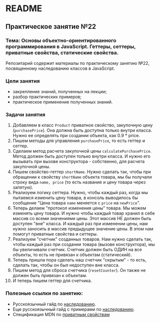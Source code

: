 # README

## Практическое занятие №22

### Тема: Основы объектно-ориентированного программирования в JavaScript. Геттеры, сеттеры, приватные свойства, статические свойства.

Репозитарий содержит материалы по практическому занятию №22, посвященному наследованию классов в JavaScript.

### Цели занятия
- закрепление знаний, полученных на лекции;
- разбор практических примеров;
- практическое применение полученных знаний.

### Задачи занятия
1. Добавляем в класс `Product` приватное свойство, закупочную цену (`purchasePrice`). Она должна быть доступна только внутри класса. Нужно ее определять при создании объекта, как 0.9 * price.
2. Пишем методы для управления `purchasePrice`, то есть геттер и сеттер.
3. Сделаем метод расчета закупочной цены `calculatePurchasePrice`. Метод должен быть доступен только внутри класса. И нужно его вызывать при вызове конструктора - собственно, для расчета закупочной цены.
4. Пишем свойство-геттер `shortName`. Нужно сделать так, чтобы при обращении к свойству `shortName` объекта товара, мы бы получали строку вида `name, price` (то есть название и цену товара через запятую).
5. Реализуем логику сеттера. Нужно, чтобы каждый раз, когда мы пытаемся изменить цену товара, в консоль выводилось бы сообщение "Цена товара `name` меняется с `price` на `newPrice`".
6. Теперь делаем "протокол изменения цены" товара. Мы можем изменять цену товара. И нужно чтобы каждый товар хранил в себе массив со всеми значениями цены. Этот массив НЕ должен быть доступен "вне" класса. И каждый раз при изменении цены, нам нужно заносить в массив предыдущее значение цены. В этом нам помогут приватные свойства и сеттеры.
7. Реализуем "счетчик" созданных товаров. Нам нужно сделать так, чтобы каждый раз при создании товара (вызове конструктора), мы бы увеличивали счетчик. Счетчик должен быть ОДИН на все объекты, то есть не привязан к объектам (статический).
8. Теперь пришла пора сделать наш счетчик "скрытым" - то есть, сделать так, чтобы он был недоступен вне класса.
9. Пишем метод для сброса счетчика (`resetCounter`). Он также не должен быть привязан к объектам.
10. И теперь пишем геттер для счетчика.

### Полезные ссылки по занятию:
 - Русскоязычный гайд по [наследованию](https://learn.javascript.ru/class-inheritance).
 - Еще русскоязычный гайд с примерами по [наследованию](https://metanit.com/web/javascript/4.15.php).
 - Спецификация MDN по [приватным свойствам](https://developer.mozilla.org/en-US/docs/Web/JavaScript/Reference/Classes/Private_class_fields)